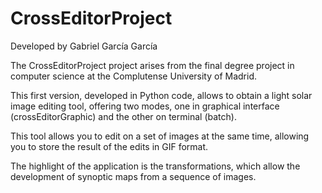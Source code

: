# CrossEditorProject



Developed by Gabriel García García



The CrossEditorProject project arises from the final degree project in computer science at the Complutense University of Madrid.

This first version, developed in Python code, allows to obtain a light solar image editing tool, offering two modes, one in graphical interface (crossEditorGraphic) and the other on terminal (batch).

This tool allows you to edit on a set of images at the same time, allowing you to store the result of the edits in GIF format.

The highlight of the application is the transformations, which allow the development of synoptic maps from a sequence of images.


